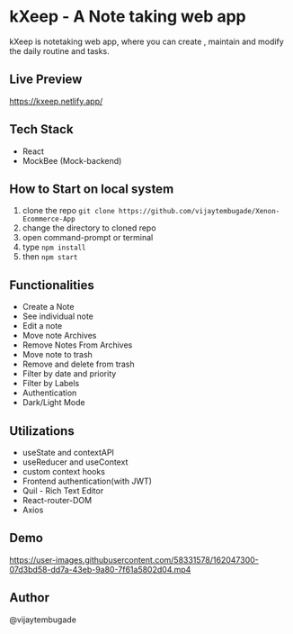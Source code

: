 # kXeep - A Note taking web app
kXeep is notetaking web app, where you can create , maintain and modify the daily routine and tasks.

## Live Preview
https://kxeep.netlify.app/

## Tech Stack
- React
- MockBee (Mock-backend)

## How to Start on local system
1. clone the repo `git clone https://github.com/vijaytembugade/Xenon-Ecommerce-App`
2. change the directory to cloned repo
3. open command-prompt or terminal
4. type `npm install`
5. then `npm start`

## Functionalities 

- Create a Note
- See individual note
- Edit a note
- Move note Archives 
- Remove Notes From Archives
- Move note to trash
- Remove and delete from trash
- Filter by date and priority
- Filter by Labels
- Authentication
- Dark/Light Mode

## Utilizations
- useState and contextAPI
- useReducer and useContext
- custom context hooks
- Frontend authentication(with JWT)
- Quil - Rich Text Editor
- React-router-DOM
- Axios


## Demo


https://user-images.githubusercontent.com/58331578/162047300-07d3bd58-dd7a-43eb-9a80-7f61a5802d04.mp4



## Author
@vijaytembugade
